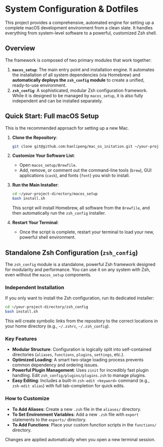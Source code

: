 # System Configuration & Dotfiles

This project provides a comprehensive, automated engine for setting up a complete macOS development environment from a clean slate. It handles everything from system-level software to a powerful, customized Zsh shell.

## Overview

The framework is composed of two primary modules that work together:

1.  **`macos_setup`**: The main entry point and installation engine. It automates the installation of all system dependencies (via Homebrew) and **automatically deploys the `zsh_config` module** to create a unified, ready-to-use environment.
2.  **`zsh_config`**: A sophisticated, modular Zsh configuration framework. While it is designed to be managed by `macos_setup`, it is also fully independent and can be installed separately.

## Quick Start: Full macOS Setup

This is the recommended approach for setting up a new Mac.

1.  **Clone the Repository**:
    ```sh
    git clone git@github.com:hanlipeng/mac_os_initation.git ~/your-project-directory
    ```

2.  **Customize Your Software List**:
    - Open `macos_setup/Brewfile`.
    - Add, remove, or comment out the command-line tools (`brew`), GUI applications (`cask`), and fonts (`font`) you wish to install.

3.  **Run the Main Installer**:
    ```sh
    cd ~/your-project-directory/macos_setup
    bash install.sh
    ```
    This script will install Homebrew, all software from the `Brewfile`, and then automatically run the `zsh_config` installer.

4.  **Restart Your Terminal**:
    - Once the script is complete, restart your terminal to load your new, powerful shell environment.

## Standalone Zsh Configuration (`zsh_config`)

The `zsh_config` module is a standalone, powerful Zsh framework designed for modularity and performance. You can use it on any system with Zsh, even without the `macos_setup` components.

### Independent Installation

If you only want to install the Zsh configuration, run its dedicated installer:
```sh
cd ~/your-project-directory/zsh_config
bash install.sh
```
This will create symbolic links from the repository to the correct locations in your home directory (e.g., `~/.zshrc`, `~/.zsh_config`).

### Key Features

- **Modular Structure**: Configuration is logically split into self-contained directories (`aliases`, `functions`, `plugins`, `settings`, etc.).
- **Optimized Loading**: A smart two-stage loading process prevents common dependency and ordering issues.
- **Powerful Plugin Management**: Uses `zinit` for incredibly fast plugin handling. Edit `zsh_config/plugins/plugins.zsh` to manage plugins.
- **Easy Editing**: Includes a built-in `zsh-edit <keyword>` command (e.g., `zsh-edit alias`) with full tab-completion for quick edits.

### How to Customize

- **To Add Aliases**: Create a new `.zsh` file in the `aliases/` directory.
- **To Set Environment Variables**: Add a new `.zsh` file with `export` statements to the `exports/` directory.
- **To Add Functions**: Place your custom function scripts in the `functions/` directory.

Changes are applied automatically when you open a new terminal session.